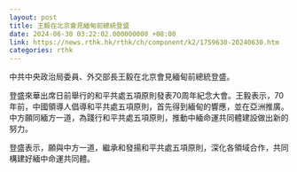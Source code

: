 ```yaml
---
layout: post
title: 王毅在北京會見緬甸前總統登盛
date: 2024-06-30 03:22:02.000000000 +08:00
link: https://news.rthk.hk/rthk/ch/component/k2/1759630-20240630.htm
categories: rthk
---
```


中共中央政治局委員、外交部長王毅在北京會見緬甸前總統登盛。

登盛來華出席日前舉行的和平共處五項原則發表70周年紀念大會。王毅表示，70年前，中國領導人倡導和平共處五項原則，首先得到緬甸的響應，並在亞洲推廣。中方願同緬方一道，為踐行和平共處五項原則，推動中緬命運共同體建設做出新的努力。

登盛表示，願與中方一道，繼承和發揚和平共處五項原則，深化各領域合作，共同構建好緬中命運共同體。
